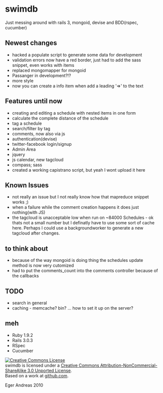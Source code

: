 swimdb
======

Just messing around with rails 3, mongoid, devise and BDD(rspec, cucumber)

Newest changes
--------------

- hacked a populate script to generate some data for development
- validation errors now have a red border, just had to add the sass snippet, even works with items
- replaced mongomapper for mongoid
- Passanger in development?!?
- more style
- now you can create a info item when add a leading '=>' to the text

Features until now
------------------

- creating and editing a schedule with nested items in one form
- calculate the complete distance of the schedule
- tag a schedule
- search/filter by tag
- comments, now also via js
- authentication(devise)
- twitter-facebook login/signup
- Admin Area
- jquery
- js calendar, new tagcloud
- compass; sass
- created a working capistrano script, but yeah I wont upload it here



Known Issues
------------

- not really an issue but I not really know how that mapreduce snippet works ;)
- when a failure while the comment creation happens it does just nothing(with JS)
- the tagcloud is unacceptable low when run on ~84000 Schedules - ok thats not a small number but I definatly have to use some sort of cache here. Perhaps I could use a backgroundworker to generate a new tagcloud after changes.

to think about
--------------

- because of the way mongoid is doing thing the schedules update method is now very cutomized
- had to put the comments_count into the comments controller because of the callbacks

TODO
----

- search in general
- caching - memcache? bin? ... how to set it up on the server?

meh
---

- Ruby 1.9.2
- Rails 3.0.3
- RSpec
- Cucumber

<a rel="license" href="http://creativecommons.org/licenses/by-nc-sa/3.0/"><img alt="Creative Commons License" style="border-width:0" src="http://i.creativecommons.org/l/by-nc-sa/3.0/88x31.png" /></a><br /><span xmlns:dct="http://purl.org/dc/terms/" property="dct:title">swimdb</span> is licensed under a <a rel="license" href="http://creativecommons.org/licenses/by-nc-sa/3.0/">Creative Commons Attribution-NonCommercial-ShareAlike 3.0 Unported License</a>.<br />Based on a work at <a xmlns:dct="http://purl.org/dc/terms/" href="https://github.com/sch1zo/swimdb" rel="dct:source">github.com</a>.

Eger Andreas 2010

